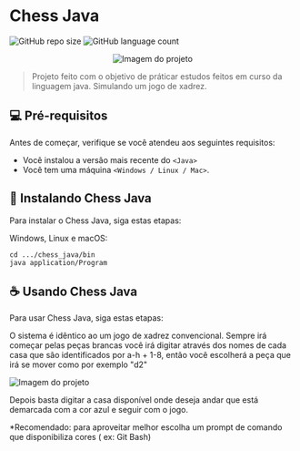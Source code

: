 # Chess Java

<!---Esses são exemplos. Veja https://shields.io para outras pessoas ou para personalizar este conjunto de escudos. Você pode querer incluir dependências, status do projeto e informações de licença aqui--->

![GitHub repo size](https://img.shields.io/github/repo-size/dauid64/chess_java?style=for-the-badge)
![GitHub language count](https://img.shields.io/github/languages/count/dauid64/chess_java?style=for-the-badge)

<p align="center">
  <img src="https://github.com/dauid64/chess_java/assets/94979678/bde06571-089b-4893-892e-8d70fce7b51a" alt="Imagem do projeto">
</p>

> Projeto feito com o objetivo de práticar estudos feitos em curso da linguagem java. Simulando um jogo de xadrez.

## 💻 Pré-requisitos

Antes de começar, verifique se você atendeu aos seguintes requisitos:

* Você instalou a versão mais recente do `<Java>`
* Você tem uma máquina `<Windows / Linux / Mac>`.


## 🚀 Instalando Chess Java

Para instalar o Chess Java, siga estas etapas:

Windows, Linux e macOS:
```
cd .../chess_java/bin
java application/Program
```

## ☕ Usando Chess Java

Para usar Chess Java, siga estas etapas:

O sistema é idêntico ao um jogo de xadrez convencional.
Sempre irá começar pelas peças brancas você irá digitar através dos nomes de cada casa que são identificados por a-h + 1-8, então você escolherá a peça que irá se mover como por exemplo "d2"

<img src="https://github.com/dauid64/chess_java/assets/94979678/9f5a17ad-8022-4ac8-9569-05bb2be5324f" alt="Imagem do projeto">

Depois basta digitar a casa disponível onde deseja andar que está demarcada com a cor azul e seguir com o jogo.

*Recomendado: para aproveitar melhor escolha um prompt de comando que disponibiliza cores ( ex: Git Bash)
